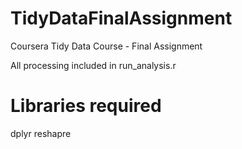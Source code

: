 # TidyDataFinalAssignment
Coursera Tidy Data Course - Final Assignment

All processing included in run_analysis.r

# Libraries required
dplyr
reshapre

